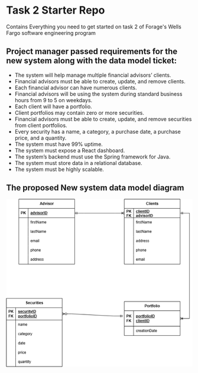 # Task 2 Starter Repo
Contains Everything you need to get started on task 2 of Forage's Wells Fargo software engineering program

## Project manager passed requirements for the new system along with the data model ticket:

* The system will help manage multiple financial advisors’ clients.
* Financial advisors must be able to create, update, and remove clients.
* Each financial advisor can have numerous clients.
* Financial advisors will be using the system during standard business hours from 9 to 5 on weekdays.
* Each client will have a portfolio.
* Client portfolios may contain zero or more securities.
* Financial advisors must be able to create, update, and remove securities from client portfolios.
* Every security has a name, a category, a purchase date, a purchase price, and a quantity.
* The system must have 99% uptime.
* The system must expose a React dashboard.
* The system’s backend must use the Spring framework for Java.
* The system must store data in a relational database.
* The system must be highly scalable.

## The proposed New system data model diagram

![Tux](DataModel.drawio.png)
